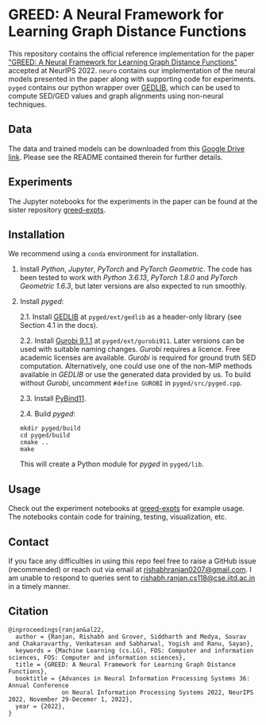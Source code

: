# GREED: A Neural Framework for Learning Graph Distance Functions

This repository contains the official reference implementation for the paper ["GREED: A Neural Framework for Learning Graph Distance Functions"](https://openreview.net/pdf?id=3LBxVcnsEkV) accepted at NeurIPS 2022. `neuro` contains our implementation of the neural models presented in the paper along with supporting code for experiments. `pyged` contains our python wrapper over [GEDLIB](https://github.com/dbblumenthal/gedlib), which can be used to compute SED/GED values and graph alignments using non-neural techniques.

## Data

The data and trained models can be downloaded from this [Google Drive link](https://drive.google.com/file/d/1bRf6isnbfIrDc7V8xStlwEFX1ZtIMBEB/view?usp=sharing). Please see the README contained therein for further details.

## Experiments

The Jupyter notebooks for the experiments in the paper can be found at the sister repository [greed-expts](https://github.com/rishabh-ranjan/greed-expts).

## Installation

We recommend using a `conda` environment for installation.

1. Install _Python_, _Jupyter_, _PyTorch_ and _PyTorch Geometric_. The code has been tested to work with _Python 3.6.13_, _PyTorch 1.8.0_ and _PyTorch Geometric 1.6.3_, but later versions are also expected to run smoothly.

2. Install _pyged_:

	2.1. Install [GEDLIB](https://dbblumenthal.github.io/gedlib/) at `pyged/ext/gedlib` as a header-only library (see Section 4.1 in the docs).

	2.2. Install [Gurobi 9.1.1](https://support.gurobi.com/hc/en-us/articles/360054352391-Gurobi-9-1-1-released) at `pyged/ext/gurobi911`. Later versions can be used with suitable naming changes. _Gurobi_ requires a licence. Free academic licenses are available. _Gurobi_ is required for ground truth SED computation. Alternatively, one could use one of the non-MIP methods available in _GEDLIB_ or use the generated data provided by us. To build without _Gurobi_, uncomment `#define GUROBI` in `pyged/src/pyged.cpp`.

	2.3. Install [PyBind11](https://pybind11.readthedocs.io/en/stable/installing.html#include-with-conda-forge).

	2.4. Build _pyged_:
	```
	mkdir pyged/build
	cd pyged/build
	cmake ..
	make
	```
	This will create a Python module for _pyged_ in `pyged/lib`.

## Usage

Check out the experiment notebooks at [greed-expts](https://github.com/rishabh-ranjan/greed-expts) for example usage. The notebooks contain code for training, testing, visualization, etc.

## Contact

If you face any difficulties in using this repo feel free to raise a GitHub issue (recommended) or reach out via email at rishabhranjan0207@gmail.com. I am unable to respond to queries sent to rishabh.ranjan.cs118@cse.iitd.ac.in in a timely manner.

## Citation

```
@inproceedings{ranjan&al22,
  author = {Ranjan, Rishabh and Grover, Siddharth and Medya, Sourav and Chakaravarthy, Venkatesan and Sabharwal, Yogish and Ranu, Sayan},
  keywords = {Machine Learning (cs.LG), FOS: Computer and information sciences, FOS: Computer and information sciences},
  title = {GREED: A Neural Framework for Learning Graph Distance Functions},
  booktitle = {Advances in Neural Information Processing Systems 36: Annual Conference
               on Neural Information Processing Systems 2022, NeurIPS 2022, November 29-Decemer 1, 2022},
  year = {2022},
}
```

